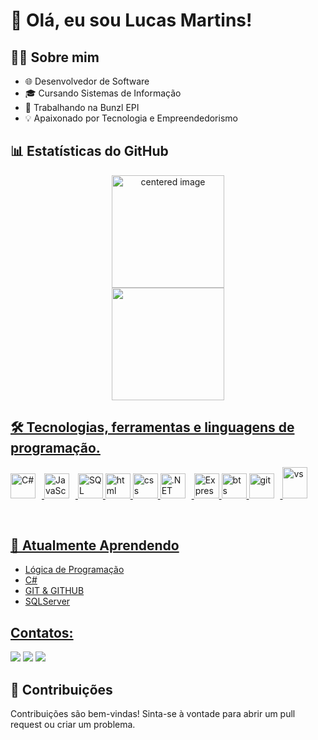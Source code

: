# 👋 Olá, eu sou Lucas Martins!

## 👨‍💻 Sobre mim

- 🌐 Desenvolvedor de Software
- 🎓 Cursando Sistemas de Informação
- 💼 Trabalhando na Bunzl EPI
- 💡 Apaixonado por Tecnologia e Empreendedorismo

## 📊 Estatísticas do GitHub

<div>
  <a href="https://github.com/martinslcs">
  <center>
    <img height="180em" src="https://github-readme-stats.vercel.app/api?username=Lucas-Martins&show_icons=true&theme=radical&include_all_commits=true&count_private=true" alt="centered image">
  </center>
  <center>  
    <img height="180em" src="https://github-readme-stats.vercel.app/api/top-langs/?username=Lucas-Martins&layout=compact&langs_count=7&theme=radical"/> 
  </center>
</div>

## 🛠️ Tecnologias, ferramentas e linguagens de programação.

<p>
  <img src="https://cdn.jsdelivr.net/gh/devicons/devicon/icons/csharp/csharp-original.svg" width="40" height="40" alt="C#" style="margin-right: 10px;">
  <img src="https://cdn.jsdelivr.net/gh/devicons/devicon/icons/javascript/javascript-original.svg" width="40" height="40" alt="JavaScript" style="margin-right: 10px;">
  <img src="https://cdn.jsdelivr.net/gh/devicons/devicon/icons/mysql/mysql-original-wordmark.svg" width="40" height="40" alt="SQL">
  <img src="https://cdn.jsdelivr.net/gh/devicons/devicon/icons/html5/html5-original-wordmark.svg" width="40" height="40" alt="html">
  <img src="https://cdn.jsdelivr.net/gh/devicons/devicon/icons/css3/css3-original-wordmark.svg" width="40" height="40" alt="css">
  <img src="https://cdn.jsdelivr.net/gh/devicons/devicon/icons/dotnetcore/dotnetcore-original.svg" width="40" height="40" alt=".NET Core" style="margin-right: 10px;">
  <img src="https://cdn.jsdelivr.net/gh/devicons/devicon/icons/express/express-original-wordmark.svg" width="40" height="40" alt="Express">
  <img src="https://cdn.jsdelivr.net/gh/devicons/devicon/icons/bootstrap/bootstrap-original.svg" width="40" height="40" alt="bts">
  <img src="https://cdn.jsdelivr.net/gh/devicons/devicon/icons/git/git-original.svg" width="40" height="40" alt="git" style="margin-right: 10px;">
  <img src="https://cdn.jsdelivr.net/gh/devicons/devicon/icons/vscode/vscode-original.svg" width="40" height="50" alt="vs">
</p>

<br>

## 🌱 Atualmente Aprendendo

- Lógica de Programação
- C#
- GIT & GITHUB
- SQLServer

## Contatos:

<div>
<a href="https://instagram.com/dev.martinslcs" target="_blank"><img loading="lazy" src="https://img.shields.io/badge/-Instagram-%23E4405F?style=for-the-badge&logo=instagram&logoColor=white" target="_blank"></a>
<a href = "mailto:ccplucasmartins@gmail.com"><img loading="lazy" src="https://img.shields.io/badge/Gmail-D14836?style=for-the-badge&logo=gmail&logoColor=white" target="_blank"></a>
<a href="https://www.linkedin.com/in/lucasmartinsds/" target="_blank"><img loading="lazy" src="https://img.shields.io/badge/-LinkedIn-%230077B5?style=for-the-badge&logo=linkedin&logoColor=white" target="_blank"></a>   
</div>

## 🤝 Contribuições

Contribuições são bem-vindas! Sinta-se à vontade para abrir um pull request ou criar um problema.

